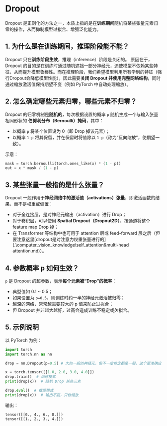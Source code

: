 # Dropout

Dropout 是正则化的方法之一，本质上指的是在**训练期间**随机将某些张量元素归零的操作，从而抑制模型过拟合、增强泛化能力。

## 1. 为什么是在训练期间，推理阶段能不能？

Dropout 只在**训练阶段生效**，推理（inference）阶段是关闭的。
 原因在于，Dropout 的目的是在训练时通过随机遮挡一部分神经元，迫使模型不依赖某些特征，从而提升模型鲁棒性。而在推理阶段，我们希望模型利用所有学到的特征（强行Dropout会降低模型性能），因此需要**关闭 Dropout 并使用完整网络结构**，同时通过缩放激活值保持期望不变（例如 PyTorch 中自动处理缩放）。

## 2. 怎么确定哪些元素归零，哪些元素不归零？

Dropout 的归零机制是**随机的**，每次根据设置的概率 `p` 随机生成一个与输入张量相同形状的 **伯努利分布（Bernoulli）掩码**，其中：

- 以概率 `p` 将某个位置设为 0（即 Drop 掉该元素）；
- 以概率 `1-p` 将其保留，并在保留时将值除以 `1-p`（称为“反向缩放”，使期望一致）。

示意：

```python
mask = torch.bernoulli(torch.ones_like(x) * (1 - p))
out = x * mask / (1 - p)
```

## 3. 某些张量一般指的是什么张量？

Dropout 一般作用于**神经网络中的激活值（activations）张量**，即激活函数的结果，而不是权重或偏置：

- 对于全连接层，是对神经元输出（activation）进行 Drop；
- 对于卷积层，可以使用 **Spatial Dropout（Dropout2D）**，按通道将整个 feature map Drop 掉；
- 在 Transformer 等结构中也可用于 attention 层或 feed-forward 层之后（但要注意这里[dropout是对注意力权重张量进行的](.\computer_vision_knowledge\self_attention&multi-head attention.md)）。

## 4. 参数概率 p 如何生效？

`p` 是 Dropout 的超参数，表示**每个元素被“Drop”的概率**：

- 典型值如 0.1 ~ 0.5；
- 如果设置为 `p=0.5`，则训练时约一半的神经元激活被归零；
- 越深的网络，常常越需要较大的 p 值来防止过拟合；
- 但 Dropout 并非越大越好，过高会造成训练不稳定或欠拟合。

## 5. 示例说明

以 PyTorch 为例：

```python
import torch
import torch.nn as nn

drop = nn.Dropout(p=0.5) # 大约一般的神经元，但不一定肯定都是一般，这个更准确应该解释为，张量的每个值都有0.5的概率被置为零

x = torch.tensor([[1.0, 2.0, 3.0, 4.0]])
drop.train()  # 训练模式
print(drop(x))  # 随机 Drop 某些元素

drop.eval()  # 推理模式
print(drop(x))  # 输出不变，只做缩放
```

输出：

```
tensor([[0., 4., 6., 8.]])
tensor([[1., 2., 3., 4.]])
```

